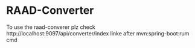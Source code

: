 # RAAD-Converter

To use the raad-converer plz check http://localhost:9097/api/converter/index linke after mvn:spring-boot:rum cmd
